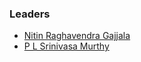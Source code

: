 ### Leaders
* [Nitin Raghavendra Gajjala](mailto:nitin.gajjala@owasp.org)
* [P L Srinivasa Murthy](mailto:srinivasa.murthy@owasp.org)
